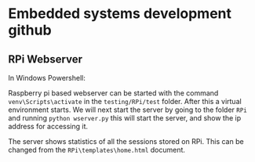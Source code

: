 # Embedded systems development github

## RPi Webserver

In Windows Powershell:

Raspberry pi based webserver can be started with the command ``venv\Scripts\activate`` in the ``testing/RPi/test`` folder. After this a virtual environment starts. We will next start the server by going to the folder ``RPi`` and running ``python wserver.py`` this will start the server, and show the ip address for accessing it. 

The server shows statistics of all the sessions stored on RPi. This can be changed from the ``RPi\templates\home.html`` document.